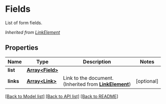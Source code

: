 # Fields
List of form fields.

*Inherited from [LinkElement](LinkElement.md)*
## Properties
Name | Type | Description | Notes
------------ | ------------- | ------------- | -------------
**list** | [**Array&lt;Field&gt;**](Field.md) |  | 
**links** | [**Array&lt;Link&gt;**](Link.md) | Link to the document. (Inherited from **[LinkElement](LinkElement.md)**) | [optional]

[[Back to Model list]](../README.md#documentation-for-models) [[Back to API list]](../README.md#documentation-for-api-endpoints) [[Back to README]](../README.md)

